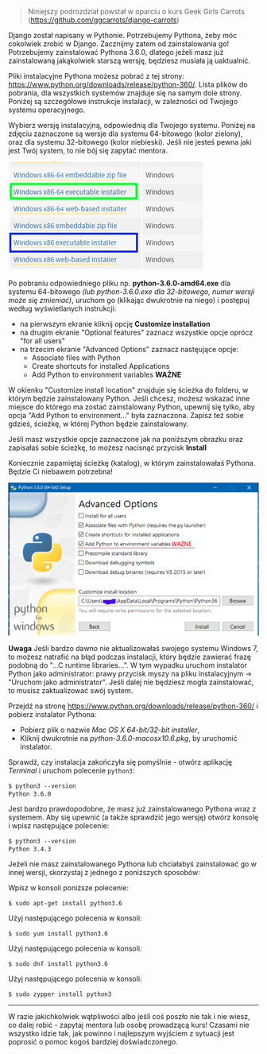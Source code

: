 > Niniejszy podrozdział powstał w oparciu o kurs Geek Girls Carrots (https://github.com/ggcarrots/django-carrots)

Django został napisany w Pythonie. Potrzebujemy Pythona, żeby móc cokolwiek zrobić w Django. Zacznijmy zatem od zainstalowania go! Potrzebujemy zainstalować Pythona 3.6.0, dlatego jeżeli masz już zainstalowaną jakąkolwiek starszą wersję, będziesz musiała ją uaktualnić.

Pliki instalacyjne Pythona możesz pobrać z tej strony: https://www.python.org/downloads/release/python-360/. Lista plików do pobrania, dla wszystkich systemów znajduje się na samym dole strony. Poniżej są szczegółowe instrukcje instalacji, w zależności od Twojego systemu operacyjnego.

<!--sec data-title="Windows" data-id="python_windows" data-collapse=true ces-->

Wybierz wersję instalacyjną, odpowiednią dla Twojego systemu. Poniżej na zdjęciu zaznaczone są wersje dla systemu 64-bitowego (kolor zielony), oraz dla systemu 32-bitowego (kolor niebieski).
Jeśli nie jesteś pewna jaki jest Twój system, to nie bój się zapytać mentora.

![Lista plików instalacyjnych dla Windows](../python_installation/images/choose_version_win.png)

Po pobraniu odpowiedniego pliku np. **python-3.6.0-amd64.exe** dla systemu 64-bitowego *(lub python-3.6.0.exe dla 32-bitowego, numer wersji może się zmieniać)*, uruchom go (klikając dwukrotnie na niego) i postępuj według wyświetlanych instrukcji:
* na pierwszym ekranie kliknij opcję **Customize installation**
* na drugim ekranie "Optional features" zaznacz wszystkie opcje oprócz "for all users"
* na trzecim ekranie "Advanced Options" zaznacz nastęujące opcje:
  * Associate files with Python
  * Create shortcuts for installed Applications
  * Add Python to environment variables **WAŻNE**  

W okienku "Customize install location" znajduje się ścieżka do folderu, w którym będzie zainstalowany Python. Jeśli chcesz, możesz wskazać inne miejsce do którego ma zostać zainstalowany Python, upewnij się tylko, aby opcja "Add Python to environment..." była zaznaczona. Zapisz też sobie gdzieś, ścieżkę, w której Python będzie zainstalowany.

Jeśli masz wszystkie opcje zaznaczone jak na poniższym obrazku oraz zapisałaś sobie ścieżkę, to możesz nacisnąć przycisk **Install**

Koniecznie zapamiętaj ścieżkę (katalog), w którym zainstalowałaś Pythona. Będzie Ci niebawem potrzebna!

![Opcje zaawansowane instalatora](../python_installation/images/advanced_options_win.png)

**Uwaga**
Jeśli bardzo dawno nie aktualizowałaś swojego systemu Windows 7, to możesz natrafić na błąd podczas instalacji, który będzie zawierać frazę podobną do "...C runtime libraries...".
W tym wypadku uruchom instalator Python jako administrator: prawy przycisk myszy na pliku instalacyjnym -> "Uruchom jako administrator". Jeśli dalej nie będziesz mogła zainstalować, to musisz zaktualizować swój system.

<!--endsec-->

<!--sec data-title="OS X" data-id="python_OSX"
data-collapse=true ces-->

Przejdź na stronę https://www.python.org/downloads/release/python-360/ i pobierz instalator Pythona:

  * Pobierz plik o nazwie *Mac OS X 64-bit/32-bit installer*,
  * Kliknij dwukrotnie na *python-3.6.0-macosx10.6.pkg*, by uruchomić instalator.

Sprawdź, czy instalacja zakończyła się pomyślnie - otwórz aplikację *Terminal* i uruchom polecenie `python3`:

    $ python3 --version
    Python 3.6.0

<!--endsec-->

<!--sec data-title="Linux" data-id="python_linux"
data-collapse=true ces-->

Jest bardzo prawdopodobne, że masz już zainstalowanego Pythona wraz z systemem. Aby się upewnić (a także sprawdzić jego wersję) otwórz konsolę i wpisz następujące polecenie:

    $ python3 --version
    Python 3.4.3

Jeżeli nie masz zainstalowanego Pythona lub chciałabyś zainstalować go w innej wersji, skorzystaj z jednego z poniższych sposobów:

<!--sec data-title="Debian or Ubuntu" data-id="python_debian"
data-collapse=true ces-->

Wpisz w konsoli poniższe polecenie:

    $ sudo apt-get install python3.6

<!--endsec-->

<!--sec data-title="Fedora (up to 21)" data-id="python_fedora"
data-collapse=true ces-->

Użyj następującego polecenia w konsoli:

    $ sudo yum install python3.6

<!--endsec-->

<!--sec data-title="Fedora (22+)" data-id="python_fedora22"
data-collapse=true ces-->

Użyj następującego polecenia w konsoli:

    $ sudo dnf install python3.6

<!--endsec-->

<!--sec data-title="openSUSE" data-id="python_openSUSE"
data-collapse=true ces-->

Użyj następującego polecenia w konsoli:

    $ sudo zypper install python3

<!--endsec-->

<!--endsec-->

* * *

W razie jakichkolwiek wątpliwości albo jeśli coś poszło nie tak i nie wiesz, co dalej robić - zapytaj mentora lub osobę prowadzącą kurs! Czasami nie wszystko idzie tak, jak powinno i najlepszym wyjściem z sytuacji jest poprosić o pomoc kogoś bardziej doświadczonego.
